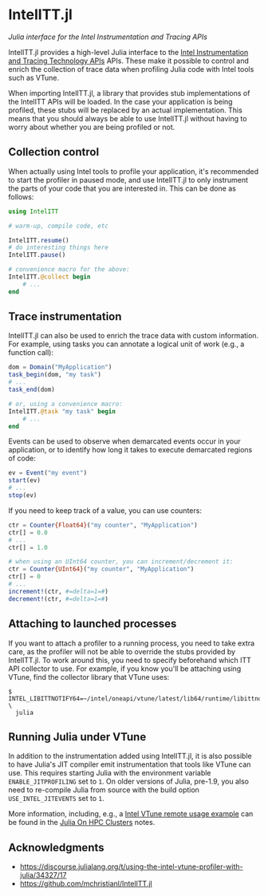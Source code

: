 # IntelITT.jl

*Julia interface for the Intel Instrumentation and Tracing APIs*

IntelITT.jl provides a high-level Julia interface to the [Intel Instrumentation and Tracing
Technology APIs](https://github.com/intel/ittapi) APIs. These make it possible to control
and enrich the collection of trace data when profiling Julia code with Intel tools such as
VTune.

When importing IntelITT.jl, a library that provides stub implementations of the IntelITT
APIs will be loaded. In the case your application is being profiled, these stubs will be
replaced by an actual implementation. This means that you should always be able to use
IntelITT.jl without having to worry about whether you are being profiled or not.


## Collection control

When actually using Intel tools to profile your application, it's recommended to start the
profiler in paused mode, and use IntelITT.jl to only instrument the parts of your code that
you are interested in. This can be done as follows:

```julia
using IntelITT

# warm-up, compile code, etc

IntelITT.resume()
# do interesting things here
IntelITT.pause()

# convenience macro for the above:
IntelITT.@collect begin
    # ...
end
```

## Trace instrumentation

IntelITT.jl can also be used to enrich the trace data with custom information. For example,
using tasks you can annotate a logical unit of work (e.g., a function call):

```julia
dom = Domain("MyApplication")
task_begin(dom, "my task")
# ...
task_end(dom)

# or, using a convenience macro:
IntelITT.@task "my task" begin
    # ...
end
```

Events can be used to observe when demarcated events occur in your application, or to
identify how long it takes to execute demarcated regions of code:

```julia
ev = Event("my event")
start(ev)
# ...
stop(ev)
```

If you need to keep track of a value, you can use counters:

```julia
ctr = Counter{Float64}("my counter", "MyApplication")
ctr[] = 0.0
# ...
ctr[] = 1.0

# when using an UInt64 counter, you can increment/decrement it:
ctr = Counter{UInt64}("my counter", "MyApplication")
ctr[] = 0
# ...
increment!(ctr, #=delta=1=#)
decrement!(ctr, #=delta=1=#)
```


## Attaching to launched processes

If you want to attach a profiler to a running process, you need to take extra care, as the
profiler will not be able to override the stubs provided by IntelITT.jl. To work around
this, you need to specify beforehand which ITT API collector to use. For example, if you
know you'll be attaching using VTune, find the collector library that VTune uses:

```
$ INTEL_LIBITTNOTIFY64=~/intel/oneapi/vtune/latest/lib64/runtime/libittnotify_collector.so \
  julia
```


## Running Julia under VTune

In addition to the instrumentation added using IntelITT.jl, it is also possible to have
Julia's JIT compiler emit instrumentation that tools like VTune can use. This requires
starting Julia with the environment variable `ENABLE_JITPROFILING` set to `1`. On older
versions of Julia, pre-1.9, you also need to re-compile Julia from source with the build
option `USE_INTEL_JITEVENTS` set to `1`.

More information, including, e.g., a [Intel VTune remote usage
example](https://juliahpc.github.io/JuliaOnHPCClusters/user_hpcprofiling/intel_vtune/) can
be found in the [Julia On HPC Clusters](https://juliahpc.github.io/JuliaOnHPCClusters/)
notes.


## Acknowledgments

- https://discourse.julialang.org/t/using-the-intel-vtune-profiler-with-julia/34327/17
- https://github.com/mchristianl/IntelITT.jl

